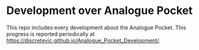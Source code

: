 # Development over Analogue Pocket

This repo includes every development about the Analogue Pocket. This progress is reported periodically at https://discretevic.github.io/Analogue_Pocket_Development/.


